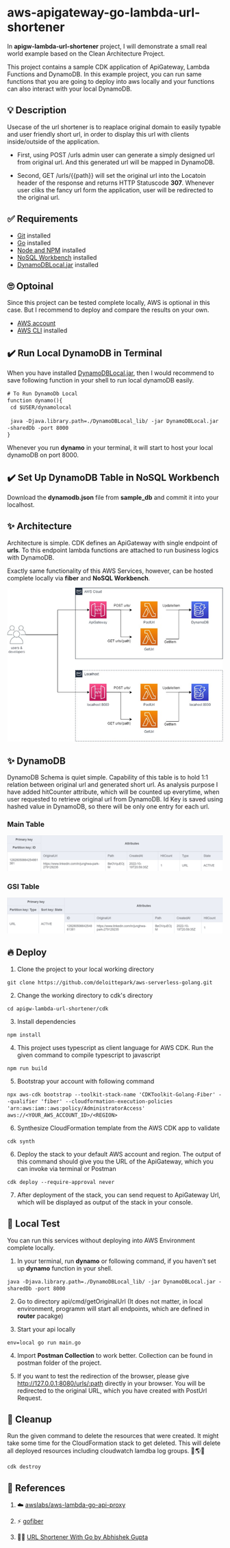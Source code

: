 # aws-apigateway-go-lambda-url-shortener
In **apigw-lambda-url-shortener** project, I will demonstrate a small real world example based on the Clean Architecture Project.

This project contains a sample CDK application of ApiGateway, Lambda Functions and DynamoDB. In this example project, you can run same functions that you are going to deploy into aws locally and your functions can also interact with your local DynamoDB.

## 💡 Description 
Usecase of the url shortener is to reaplace original domain to easily typable and user friendly short url, in order to display this url with clients inside/outside of the application.

- First, using POST /urls admin user can generate a simply designed url from original url. And this generated url will be mapped in DynamoDB.

- Second, GET /urls/{{path}} will set the original url into the Locatoin header of the response and returns HTTP Statuscode **307**. Whenever user cliks the fancy url form the application, user will be redirected to the original url.


## ✅ Requirements 
* [Git](https://git-scm.com/book/en/v2/Getting-Started-Installing-Git) installed
* [Go](https://go.dev/doc/install) installed
* [Node and NPM](https://nodejs.org/en/download/) installed
* [NoSQL Workbench](https://docs.aws.amazon.com/amazondynamodb/latest/developerguide/workbench.settingup.html) installed
* [DynamoDBLocal.jar](https://docs.aws.amazon.com/amazondynamodb/latest/developerguide/DynamoDBLocal.DownloadingAndRunning.html) installed

## 🙄 Optoinal 
Since this project can be tested complete locally, AWS is optional in this case. But I recommend to deploy and compare the results on your own.
* [AWS account](https://portal.aws.amazon.com/gp/aws/developer/registration/index.html)
* [AWS CLI](https://docs.aws.amazon.com/cli/latest/userguide/install-cliv2.html) installed

## ✔️ Run Local DynamoDB in Terminal
When you have installed [DynamoDBLocal.jar](https://docs.aws.amazon.com/amazondynamodb/latest/developerguide/DynamoDBLocal.DownloadingAndRunning.html), then I would recommend to save following function in your shell to run local dynamoDB easily.

```
# To Run DynamoDb Local
function dynamo(){
 cd $USER/dynamolocal

 java -Djava.library.path=./DynamoDBLocal_lib/ -jar DynamoDBLocal.jar -sharedDb -port 8000
}
```
Whenever you run **dynamo** in your terminal, it will start to host your local dynamoDB on port 8000.

## ✔️ Set Up DynamoDB Table in NoSQL Workbench
Download the **dynamodb.json** file from **sample_db** and commit it into your localhost.


## ✨ Architecture
Architecture is simple. CDK defines an ApiGateway with single endpoint of **urls**. To this endpoint lambda functions are attached to run business logics with DynamoDB.

Exactly same functionality of this AWS Services, however, can be hosted complete locally via **fiber** and **NoSQL Workbench**. 

![](./docs/urlConverter.jpg)

## ✨ DynamoDB
DynamoDB Schema is quiet simple. Capability of this table is to hold 1:1 relation between original url and generated short url. As analysis purpose I have added hitCounter attribute, which will be counted up everytime, when user requested to retrieve original url from DynamoDB. Id Key is saved using hashed value in DynamoDB, so there will be only one entry for each url.

### Main Table
![](./docs/UrlConverter_Table.png)
### GSI Table 
![](./docs/UrlConverter_GSI_Entities.png)

## 🔥 Deploy

1. Clone the project to your local working directory
```
git clone https://github.com/deloittepark/aws-serverless-golang.git
```

2. Change the working directory to cdk's directory
```
cd apigw-lambda-url-shortener/cdk
```

3. Install dependencies
```
npm install
```

4. This project uses typescript as client language for AWS CDK. Run the given command to compile typescript to javascript
```
npm run build
```

5. Bootstrap your account with following command
```
npx aws-cdk bootstrap --toolkit-stack-name 'CDKToolkit-Golang-Fiber' --qualifier 'fiber' --cloudformation-execution-policies 'arn:aws:iam::aws:policy/AdministratorAccess' aws://<YOUR_AWS_ACCOUNT_ID>/<REGION> 
```

6. Synthesize CloudFormation template from the AWS CDK app to validate
```
cdk synth
```

6. Deploy the stack to your default AWS account and region. The output of this command should give you the URL of the ApiGateway, which you can invoke via terminal or Postman
```
cdk deploy --require-approval never
```

7. After deployment of the stack, you can send request to ApiGateway Url, which will be displayed as output of the stack in your console.
## 🚀 Local Test

You can run this services without deploying into AWS Environment complete locally.

1. In your terminal, run **dynamo** or following command, if you haven't set up **dynamo** function in your shell.
```
java -Djava.library.path=./DynamoDBLocal_lib/ -jar DynamoDBLocal.jar -sharedDb -port 8000
```

2. Go to directory api/cmd/getOriginalUrl (It does not matter, in local environment, programm will start all endpoints, which are defined in **router** pacakge)

3. Start your api locally
```
env=local go run main.go
```

4. Import **Postman Collection** to work better. Collection can be found in postman folder of the project.

5. If you want to test the redirection of the browser, please give http://127.0.0.1:8080/urls/:path directly in your browser. You will be redirected to the original URL, which you have created with PostUrl Request.

## 🔨 Cleanup

Run the given command to delete the resources that were created. It might take some time for the CloudFormation stack to get deleted. This will delete all deployed resources including cloudwatch lamdba log groups. 🌳🌎🌈

```
cdk destroy
```

## 👀 References

1. ☁️ [awslabs/aws-lambda-go-api-proxy](https://github.com/awslabs/aws-lambda-go-api-proxy)

2. ⚡ [gofiber](https://github.com/gofiber/fiber)

3. 🐱‍💻 [URL Shortener With Go by Abhishek Gupta](https://betterprogramming.pub/build-a-serverless-url-shortener-with-go-ca198cb4d627)
